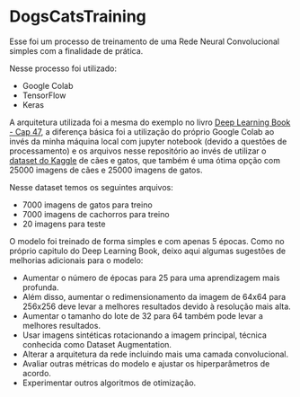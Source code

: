 # DogsCatsTraining

Esse foi um processo de treinamento de uma Rede Neural Convolucional simples com a finalidade de prática.

Nesse processo foi utilizado:
- Google Colab
- TensorFlow
- Keras

A arquitetura utilizada foi a mesma do exemplo no livro [Deep Learning Book - Cap 47](http://deeplearningbook.com.br/reconhecimento-de-imagens-com-redes-neurais-convolucionais-em-python-parte-4/), a diferença básica foi a utilização do próprio Google Colab ao invés da minha máquina local com jupyter notebook (devido a questões de processamento) e os arquivos nesse repositório ao invés de utilizar o [dataset do Kaggle](https://www.kaggle.com/c/dogs-vs-cats/data) de cães e gatos, que também é uma ótima opção com 25000 imagens de cães e 25000 imagens de gatos.

Nesse dataset temos os seguintes arquivos:
- 7000 imagens de gatos para treino
- 7000 imagens de cachorros para treino
- 20 imagens para teste

O modelo foi treinado de forma simples e com apenas 5 épocas.
Como no próprio capitulo do Deep Learning Book, deixo aqui algumas sugestões de melhorias adicionais para o modelo:
-    Aumentar o número de épocas para 25 para uma aprendizagem mais profunda.
-    Além disso, aumentar o redimensionamento da imagem de 64x64 para 256x256 deve levar a melhores resultados devido à resolução mais alta.
-    Aumentar o tamanho do lote de 32 para 64 também pode levar a melhores resultados.
-    Usar imagens sintéticas rotacionando a imagem principal, técnica conhecida como Dataset Augmentation.
-    Alterar a arquitetura da rede incluindo mais uma camada convolucional.
-    Avaliar outras métricas do modelo e ajustar os hiperparâmetros de acordo.
-    Experimentar outros algoritmos de otimização.
